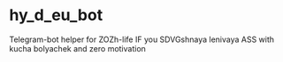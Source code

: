 # hy_d_eu_bot
Telegram-bot helper for ZOZh-life IF you SDVGshnaya lenivaya ASS with kucha bolyachek and zero motivation
